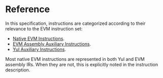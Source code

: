 # Reference

In this specification, instructions are categorized according to their relevance to the EVM instruction set:

- [Native EVM Instructions](./02-evm/01-reference.md).
- [EVM Assembly Auxiliary Instructions](./03-evm-assembly.md).
- [Yul Auxiliary Instructions](./04-yul.md).

Most native EVM instructions are represented in both Yul and EVM assembly IRs. When they are not, this is explicitly noted in the instruction description.

